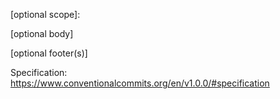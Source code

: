 <type>[optional scope]: <description>

[optional body]

[optional footer(s)]

Specification: https://www.conventionalcommits.org/en/v1.0.0/#specification


